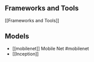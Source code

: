 ## Frameworks and Tools
[[Frameworks and Tools]]

##  Models
* [[mobilenet]] Mobile Net #mobilenet
* [[Inception]]
